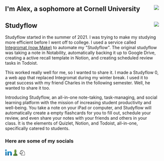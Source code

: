 ## I'm Alex, a sophomore at Cornell University <a href="http://alexgodfrey.com"><img style="float: right;" src="https://img.shields.io/website?label=alexgodfrey.com&style=for-the-badge&url=https://alexgodfrey.com"></a>

## Studyflow <a href="http://studyflow.ai"><img style="float: right;" src="https://img.shields.io/website?label=studyflow.ai&style=for-the-badge&url=https://studyflow.ai"></a>

<p>Studyflow started in the summer of 2021. I was trying to make my studying more efficient before I went off to college. I used a service called <a href="https://www.make.com/en" target="_blank">Integromat (now Make)</a> to automate my "Studyflow". The original studyflow was taking a note in <a>Notability</a>, automatically backing it up to <a>Google Drive</a>, creating a active recall template in <a>Notion</a>, and creating scheduled review tasks in <a>Todoist</a>.</p>
<p>This worked really well for me, so I wanted to share it. I made a Studyflow 0, a web app that replaced Integromat during my winter break. I used it to great success with my friend Charles in the following semester. Well, he wanted to share it too.</p>
<p>Introducing Studyflow, an all-in-one note-taking, task-managing, and social learning platform with the mission of increasing student productivity and well-being. You take a note on your iPad or computer, and Studyflow will automatically create a empty flashcards for you to fill out, schedule your review, and even share your notes with your friends and others in your class. It is the elements of Quizlet, Notion, and Todoist, all-in-one, specifically catered to students.<p>

### Here are some of my socials

[<img align="left" alt="Alex Godfrey | LinkedIn" target="_blank" width="22px" src="./linkedin.svg" />][linkedin]
[<img align="left" alt="agod1373 | Chess.com" target="_blank" width="23px" src="./chesscom.png" />][chesscom]
[<img align="left" alt="agod1373 | Chess.com" target="_blank" width="23px" src="./lichess.png" />][lichess]

[linkedin]: https://www.linkedin.com/in/alex-godfrey-91a7251b1/
[chesscom]: https://www.chess.com/member/agod1373
[lichess]: https://lichess.org/@/NadineCross

